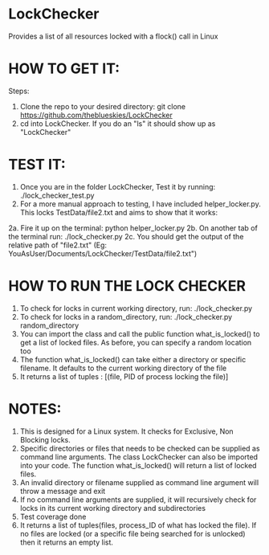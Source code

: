# LockChecker
Provides a list of all resources locked with a flock() call in Linux


HOW TO GET IT:
====================================================================================
Steps:
1. Clone the repo to your desired directory: git clone https://github.com/theblueskies/LockChecker
2. cd into LockChecker. If you do an "ls" it should show up as "LockChecker"


TEST IT:
====================================================================================
1. Once you are in the folder LockChecker, Test it by running: ./lock_checker_test.py
2. For a more manual approach to testing, I have included helper_locker.py. This locks TestData/file2.txt and aims to show that it works: 

2a. Fire it up on the terminal: python helper_locker.py
2b. On another tab of the terminal run: ./lock_checker.py
2c. You should get the output of the relative path of "file2.txt" (Eg: YouAsUser/Documents/LockChecker/TestData/file2.txt")


HOW TO RUN THE LOCK CHECKER
====================================================================================
1. To check for locks in current working directory, run: ./lock_checker.py
2. To check for locks in a random_directory, run: ./lock_checker.py random_directory
3. You can import the class and call the public function what_is_locked() to get a list of locked files. As before, you can specify a random location too
4. The function what_is_locked() can take either a directory or specific filename. It defaults to the current working directory of the file 
5. It returns a list of tuples : [(file, PID of process locking the file)]

NOTES:
====================================================================================
1. This is designed for a Linux system. It checks for Exclusive, Non Blocking locks.
2. Specific directories or files that needs to be checked can be supplied as command line arguments. The class LockChecker can also be imported into your code. The function what_is_locked() will return a list of locked files.
3. An invalid directory or filename supplied as command line argument will throw a message and exit
4. If no command line arguments are supplied, it will recursively check for locks in its current working directory and subdirectories
5. Test coverage done
6. It returns a list of tuples(files, process_ID of what has locked the file). If no files are locked (or a specific file being searched for is unlocked) then it returns an empty list.

